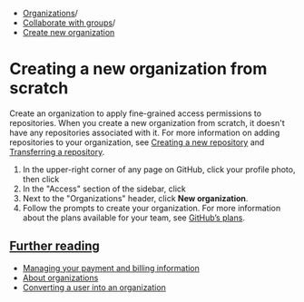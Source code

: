   * [Organizations](https://docs.github.com/en/organizations "Organizations")/
  * [Collaborate with groups](https://docs.github.com/en/organizations/collaborating-with-groups-in-organizations "Collaborate with groups")/
  * [Create new organization](https://docs.github.com/en/organizations/collaborating-with-groups-in-organizations/creating-a-new-organization-from-scratch "Create new organization")


# Creating a new organization from scratch
Create an organization to apply fine-grained access permissions to repositories.
When you create a new organization from scratch, it doesn't have any repositories associated with it. For more information on adding repositories to your organization, see [Creating a new repository](https://docs.github.com/en/repositories/creating-and-managing-repositories/creating-a-new-repository) and [Transferring a repository](https://docs.github.com/en/repositories/creating-and-managing-repositories/transferring-a-repository).
  1. In the upper-right corner of any page on GitHub, click your profile photo, then click 
  2. In the "Access" section of the sidebar, click 
  3. Next to the "Organizations" header, click **New organization**.
  4. Follow the prompts to create your organization. For more information about the plans available for your team, see [GitHub’s plans](https://docs.github.com/en/get-started/learning-about-github/githubs-plans).


## [Further reading](https://docs.github.com/en/organizations/collaborating-with-groups-in-organizations/creating-a-new-organization-from-scratch#further-reading)
  * [Managing your payment and billing information](https://docs.github.com/en/billing/managing-your-billing/managing-your-payment-and-billing-information)
  * [About organizations](https://docs.github.com/en/organizations/collaborating-with-groups-in-organizations/about-organizations)
  * [Converting a user into an organization](https://docs.github.com/en/account-and-profile/setting-up-and-managing-your-personal-account-on-github/managing-your-personal-account/converting-a-user-into-an-organization)


